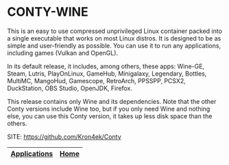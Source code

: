 # CONTY-WINE

 This is an easy to use compressed unprivileged Linux container packed  into a single executable that works on most Linux distros. It is  designed to be as simple and user-friendly as possible. You can use  it to run any applications, including games (Vulkan and OpenGL).
 
 In its default release, it includes, among others, these apps: Wine-GE, Steam, Lutris, PlayOnLinux, GameHub, Minigalaxy, Legendary, Bottles,  MultiMC, MangoHud, Gamescope, RetroArch, PPSSPP, PCSX2, DuckStation,  OBS Studio, OpenJDK, Firefox.
 
 This release contains only Wine and its dependencies. Note that the  other Conty versions include Wine too, but if you only need Wine and  nothing else, you can use this Conty version, it takes up less disk  space than the others.

 SITE: https://github.com/Kron4ek/Conty

 | [Applications](https://portable-linux-apps.github.io/apps.html) | [Home](https://portable-linux-apps.github.io)
 | --- | --- |
